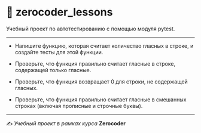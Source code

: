 # 🚀 zerocoder_lessons

Учебный проект по автотестированию с помощью модуля pytest.

---

- Напишите функцию, которая считает количество гласных в строке, и создайте тесты для этой функции.

- Проверьте, что функция правильно считает гласные в строке, содержащей только гласные.

- Проверьте, что функция возвращает 0 для строки, не содержащей гласных.

- Проверьте, что функция правильно считает гласные в смешанных строках (включая прописные и строчные буквы).

---

✍️ *Учебный проект в рамках курса* **Zerocoder**